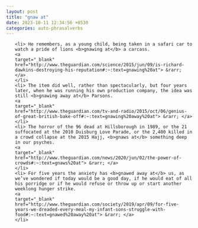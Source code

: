 ```yaml
---
layout: post
title: "gnaw at"
date: 2023-10-11 12:34:56 +0530
categories: auto-phrasalverbs
---
```

<ol>

    <li> He remembers, as a young child, being taken in a safari car to watch a pride of lions <b>gnawing at</b> a carcass.
    <a 
    target="_blank" 
    href="http://www.theguardian.com/science/2015/jun/09/is-richard-dawkins-destroying-his-reputation#:~:text=gnawing%20at"> &rarr; </a>
    </li>
    <li> The item did well, rather than spectacularly, but four years later, when he was running his own production company, the idea was still <b>gnawing away at</b> Parsons.
    <a 
    target="_blank" 
    href="http://www.theguardian.com/tv-and-radio/2015/oct/06/genius-of-great-british-bake-off#:~:text=gnawing%20away%20at"> &rarr; </a>
    </li>
    <li> The horror of the 96 dead at Hillsborough in 1989, or the 21 suffocated at the 2010 Duisburg Love Parade, or the 2,400 killed in a crowd collapse at the 2015 Hajj, <b>gnaws at</b> something deep in our psyches.
    <a 
    target="_blank" 
    href="http://www.theguardian.com/news/2020/jun/02/the-power-of-crowds#:~:text=gnaws%20at"> &rarr; </a>
    </li>
    <li> For five years the anxiety has <b>gnawed away at</b> us, as we’ve wondered if today would be a good day, if he would eat of all his porridge or if he would refuse or throw up or start another weeklong hunger strike.
    <a 
    target="_blank" 
    href="http://www.theguardian.com/society/2019/apr/09/for-five-years-we-dreaded-every-meal-my-infant-sons-struggle-with-food#:~:text=gnawed%20away%20at"> &rarr; </a>
    </li>